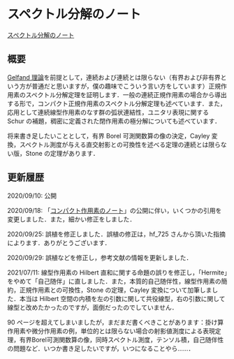 # スペクトル分解のノート

[スペクトル分解のノート](files/spectral-decomposition-20110711.pdf)

## 概要

[Gelfand 理論](gelfand.md)を前提として，連続および連続とは限らない（有界および非有界という方が普通だと思いますが，僕の趣味でこういう言い方をしています）正規作用素のスペクトル分解定理を証明します．一般の連続正規作用素の場合から導出する形で，コンパクト正規作用素のスペクトル分解定理も述べています．また，応用として連続線型作用素のなす群の弧状連結性，ユニタリ表現に関する Schur の補題，稠密に定義された閉作用素の極分解についても述べています．

将来書き足したいこととして，有界 Borel 可測関数算の像の決定，Cayley 変換，スペクトル測度が与える直交射影との可換性を述べる定理の連続とは限らない版，Stone の定理があります．

## 更新履歴

2020/09/10: 公開

2020/09/18: 「[コンパクト作用素のノート](compact-operator.md)」の公開に伴い，いくつかの引用を変更しました．また，細かい修正をしました．

2020/09/25: 誤植を修正しました．誤植の修正は，hf_725 さんから頂いた指摘によります．ありがとうございます．

2020/09/29: 誤植などを修正し，参考文献の情報を更新しました．

2021/07/11: 線型作用素の Hilbert 直和に関する命題の誤りを修正し，「Hermite」をやめて「自己随伴」に直しました．また，本質的自己随伴性，線型作用素の簡約，正規作用素との可換性，Stone の定理，Cayley 変換について加筆しました．本当は Hilbert 空間の内積を左の引数に関して共役線型，右の引数に関して線型と改めたかったのですが，面倒だったのでしていません．

90 ページを超えてしまいましたが，まだまだ書くべきことがあります：掛け算作用素や微分作用素の例，単位的とは限らない場合の射影値測度による表現定理，有界Borel可測関数算の像，同時スペクトル測度，テンソル積，自己随伴性の問題など．いつか書き足したいですが，いつになることやら……．
